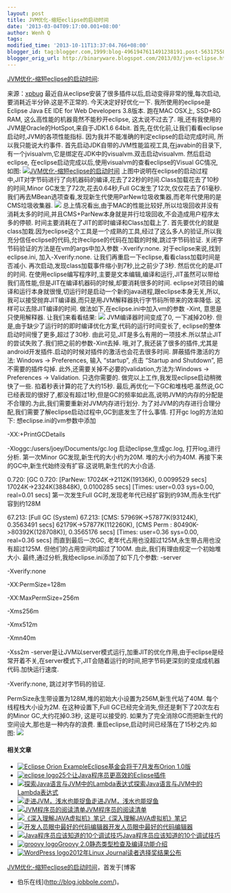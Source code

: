 ```yaml
---
layout: post
title: JVM优化-缩短eclipse的启动时间
date: '2013-03-04T09:17:00.001+08:00'
author: Wenh Q
tags:
modified_time: '2013-10-11T13:37:04.766+08:00'
blogger_id: tag:blogger.com,1999:blog-4961947611491238191.post-5631755872772175621
blogger_orig_url: http://binaryware.blogspot.com/2013/03/jvm-eclipse.html
---
```


[JVM优化-缩短eclipse的启动时间](http://blog.jobbole.com/34536/?utm_source=rss&utm_medium=rss&utm_campaign=jvm%25e4%25bc%2598%25e5%258c%2596-%25e7%25bc%25a9%25e7%259f%25adeclipse%25e7%259a%2584%25e5%2590%25af%25e5%258a%25a8%25e6%2597%25b6%25e9%2597%25b4):

来源：[xpbug](http://my.oschina.net/xpbug/blog/111250)
最近自从eclipse安装了很多插件以后,启动变得非常的慢,每次启动,要消耗近半分钟.这是不正常的.
今天决定好好优化一下.
我所使用的eclipse是Eclipse Java EE IDE for Web Developers 3.8版本.
跑在MAC OSX上, SSD+8G RAM, 这么高性能的机器竟然不能秒开eclipse,
这太说不过去了. 哦,还有我使用的JVM是Oracle的HotSpot,来自于JDK1.6 64bit.
首先,在优化前,让我们看看eclipse启动时,JVM的各项性能指标.
因为我并不能准确的判定eclipse的启动完成时间, 所以我只能说大约事件.
首先启动JDK自带的JVM性能监视工具,在javabin的目录下,有一个jvisualvm,它是绑定在JDK中的visualvm.双击启动visualvm.
然后启动eclipse, 在eclipse启动完成以后,使用visualvm的查看eclipse的Visual
GC情况, 如图:
[![](http://blog.jobbole.com/wp-content/uploads/2013/03/221900_U9uq_2546891.png "JVM优化-缩短eclipse的启动时间")](http://blog.jobbole.com/wp-content/uploads/2013/03/221900_U9uq_2546891.png "JVM优化-缩短eclipse的启动时间")
上图中说明在eclipse的启动过程中,JIT对字节码进行了向机器码的编译,花去了22秒的时间.Class加载花去了10秒的时间,Minor
GC发生了72次,花去0.64秒,Full GC发生了12次,仅仅花去了61毫秒.
我们再去MBean选项查看,发现新生代使用ParNew垃圾收集器,而老年代使用的是CMS垃圾收集器.
[![](http://static.oschina.net/uploads/space/2013/0301/223335_3oIb_254689.png)](http://static.oschina.net/uploads/space/2013/0301/223335_3oIb_254689.png "JVM优化-缩短eclipse的启动时间")
总上情况看出,由于MAC的性能比较好,所以垃圾回收并没有消耗太多的时间,并且CMS+ParNew本身就是并行垃圾回收,不会造成用户程序太多的停顿.
时间主要消耗在了JIT的即时编译和Class加载上了.
首先要优化的就是class加栽.因为eclipse这个工具是一个成熟的工具,经过了这么多人的验证,所以我充分信任eclipse的代码,允许eclipse的代码在加载的时候,跳过字节码验证.
关闭字节码验证的方法是在vm的args中加入参数 -Xverify:none.
对于eclipse来说,找到eclipse.ini, 加入-Xverify:none.
让我们再重启一下eclipse,看看class加载时间是否减小.
再次启动,发现class加载事件缩小到7秒,比之前少了3秒.
然后优化的是JIT的时间.
在使用eclipse编写程序时,主要是文本编辑,编译和运行,JIT虽然可以带给我们高性能,但是JIT在编译机器码的时候,却要消耗很多的时间.
eclipse对项目的编译和运行本身就很慢,切运行时是启动一个新的java进程,跟eclipse本身无关,所以,我可以接受抛弃JIT编译器,而只是用JVM解释器执行字节码所带来的效率降低.
这样可以去除JIT编译的时间. 做法如下,在eclipse.ini中加入vm的参数 -Xint,
意思是只使用解释器. 让我们来看看结果:
[![](http://static.oschina.net/uploads/space/2013/0301/230258_MkFf_254689.png)](http://static.oschina.net/uploads/space/2013/0301/230258_MkFf_254689.png "JVM优化-缩短eclipse的启动时间")
JVM编译器时间变成了0, 一下减掉20秒.
但是,由于缺少了运行时的即时编译优化方案,代码的运行时间变长了,
eclipse的整体启动时间慢了更多,超过了30秒.
由此可见,JIT是多么有用的一项技术.所以禁止JIT的尝试失败了.我们把之前的参数-Xint去掉.
哦,对了,我还装了很多的插件,尤其是android开发插件.启动的时候对插件的激活也会花去很多时间.
屏蔽插件激活的方法: Windows -> Preferences, 输入 “startup”, 点击
“Startup and Shutdown”, 把不需要的插件勾掉.
此外,还需要关掉不必要的validation,方法为:Windows -> Preferences ->
Validation. 只选你需要的.
做完以上工作,我发现eclipse启动稍微快了一些. 掐着秒表计算的花了大约15秒.
最后,再优化一下GC和堆栈吧.虽然说,GC已经表现的很好了,都没有超过1秒,但是GC的频率如此高,说明JVM的内存的分配是不合理的.为此,我们需要重新对JVM内存进行划分.
为了对JVM的内存进行合理分配,我们需要了解eclipse启动过程中,GC到底发生了什么事情.
打开gc log的方法如下:
想eclipse.ini的vm参数中添加

-XX:+PrintGCDetails

-Xloggc:/users/joey/Documents/gc.log
启动eclipse,生成gc.log, 打开log,进行分析.
第一次Minor GC发现,新生代的大小约为20M. 堆的大小约为40M.
再接下来的GC中,新生代始终没有扩容.这说明,新生代的大小合适.

0.720: [GC 0.720: [ParNew: 17024K->2112K(19136K), 0.0099529 secs]
17024K->2324K(38848K), 0.0100285 secs] [Times: user=0.03 sys=0.00,
real=0.01 secs]
第一次发生Full GC时,发现老年代已经扩容到约93M,而永生代扩容到约128M

67.213: [Full GC (System) 67.213: [CMS: 57969K->57877K(93124K),
0.3563491 secs] 62179K->57877K(112260K), [CMS Perm :
80490K->80392K(128708K)], 0.3565176 secs] [Times: user=0.36 sys=0.00,
real=0.36 secs]
而直到最后一次GC, 老年代占用也没超过125M,永生带占用也没有超过125M.
但他们的占用空间均超过了100M. 由此,我们有理由规定一个初始堆大小.
最终,通过分析,我给eclipse.ini添加了如下几个参数:
-server

-Xverify:none

-XX:PermSize=128m

-XX:MaxPermSize=256m

-Xms256m

-Xmx512m

-Xmn40m

-Xss2m
-server是让JVM以server模式运行,加重JIT的优化作用,由于eclipse是经常开着不关,在server模式下,JIT会随着运行的时间,把字节码更深刻的变成成机器代码.加快运行速度.

-Xverify:none, 跳过对字节码的验证.

PermSize永生带设置为128M,堆的初始大小设置为256M,新生代站了40M.
每个线程栈大小设为2M.
在这种设置下,Full GC已经完全消失,但还是剩下了20次左右的Minor
GC,大约花掉0.3秒, 这是可以接受的.
如果为了完全消除GC而把新生代的空间设大,那也是一种内存的浪费.
重启eclipse,启动时间已经落在了15秒之内.如图:
[![](http://static.oschina.net/uploads/space/2013/0302/002356_C7Tx_254689.png)](http://static.oschina.net/uploads/space/2013/0302/002356_C7Tx_254689.png "JVM优化-缩短eclipse的启动时间")


#### 相关文章

-   [![Eclipse Orion
    Example](http://blog.jobbole.com/wp-content/uploads/2012/03/Orion-Example-150x150.png)](http://blog.jobbole.com/16318/)[Eclipse基金会将于7月发布Orion
    1.0版](http://blog.jobbole.com/16318/)
-   [![eclipse
    logo](http://blog.jobbole.com/wp-content/uploads/2012/04/eclipse-logo-150x150.jpg)](http://blog.jobbole.com/16127/)[25个让Java程序员更高效的Eclipse插件](http://blog.jobbole.com/16127/)
-   [![探索Java语言与JVM中的Lambda表达式](http://blog.jobbole.com/wp-content/uploads/2013/02/Java-programming-language-logo3-150x150.jpg)](http://blog.jobbole.com/31860/)[探索Java语言与JVM中的Lambda表达式](http://blog.jobbole.com/31860/)
-   [![走进JVM，浅水也能捉鱼](http://blog.jobbole.com/wp-content/uploads/2012/12/jvm-01-150x150.jpg)](http://blog.jobbole.com/31545/)[走进JVM，浅水也能捉鱼](http://blog.jobbole.com/31545/)
-   [![JVM程序员的阅读清单](http://blog.jobbole.com/wp-content/uploads/2011/11/book-logo.jpg)](http://blog.jobbole.com/15342/)[JVM程序员的阅读清单](http://blog.jobbole.com/15342/)
-   [![《深入理解JAVA虚拟机》笔记](http://blog.jobbole.com/wp-content/uploads/2012/11/deep_into_JVM_001-150x150.jpg)](http://blog.jobbole.com/30257/)[《深入理解JAVA虚拟机》笔记](http://blog.jobbole.com/30257/)
-   [![开发人员眼中最好的代码编辑器](http://blog.jobbole.com/wp-content/uploads/2012/07/Which-is-the-Best-Code-Editor-150x150.jpg)](http://blog.jobbole.com/24594/)[开发人员眼中最好的代码编辑器](http://blog.jobbole.com/24594/)
-   [![Java程序员应该知道的10个调试技巧](http://blog.jobbole.com/wp-content/uploads/2012/09/156_120903163734_1-150x150.png)](http://blog.jobbole.com/26435/)[Java程序员应该知道的10个调试技巧](http://blog.jobbole.com/26435/)
-   [![groovy
    logo](http://blog.jobbole.com/wp-content/uploads/2012/07/groovy-logo-150x150.jpg)](http://blog.jobbole.com/23546/)[Groovy
    2.0静态类型检查及编译功能介绍](http://blog.jobbole.com/23546/)
-   [![WordPress
    logo](http://blog.jobbole.com/wp-content/uploads/2011/11/WordPress-logo-150x150.jpg)](http://blog.jobbole.com/31329/)[2012年Linux
    Journal读者选择奖结果公布](http://blog.jobbole.com/31329/)

[JVM优化-缩短eclipse的启动时间](http://blog.jobbole.com/34536/)，首发于[博客
- 伯乐在线](http://blog.jobbole.com/)。
